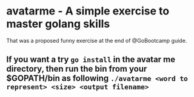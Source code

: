 # avatarme - A simple exercise to master golang skills
That was a proposed funny exercise at the end of @GoBootcamp guide. 

## If you want a try `go install` in the avatar me directory, then run the bin from your $GOPATH/bin as following `./avatarme <word to represent> <size> <output filename>` 

